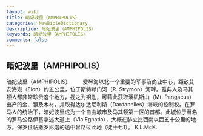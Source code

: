 ```yaml
---
layout: wiki
title: 暗妃波里（AMPHIPOLIS）
categories: NewBibleDictionary
description: 暗妃波里（AMPHIPOLIS）
keywords: 暗妃波里（AMPHIPOLIS）
comments: false
---
```


## 暗妃波里（AMPHIPOLIS）



暗妃波里（AMPHIPOLIS）
　　爱琴海以北一个重要的军事及商业中心，距敌艾安海港（Eion）约五公里，位于斯特赖门河（R. Strymon）河畔。雅典人及马其顿人都非常珍贵这个地方，视之为钥匙，可藉此获取潘矶斯山（Mt. Pangaeus）出产的金、银及木材，并取得达尔达尼利斯（Dardanelles）海峡的控制权。在罗马人的统治下，暗妃波里成为一个自由城市及马其顿第一区的首都。此城位于著名的罗马公路伊基拿述大道上（Via Egnatia），大概在腓立比西南以西五十公里的地方。保罗往帖撒罗尼迦的途中曾路过此地（徒十七1）。
K.L.McK.




